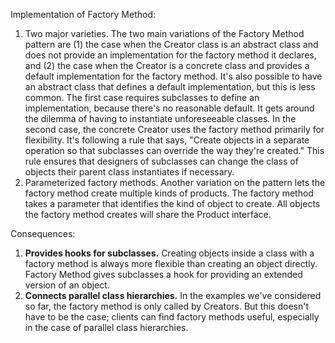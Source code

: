 Implementation of Factory Method: 

1. Two major varieties. The two main variations of the Factory Method pattern are (1) the case when the Creator class is an abstract class and does not provide an implementation for the factory method it declares, and (2) the case when the Creator is a concrete class and provides a default implementation for the factory method. It's also possible to have an abstract class that defines a default implementation, but this is less common.
   The first case requires subclasses to define an implementation, because there's no reasonable default. It gets around the dilemma of having to instantiate unforeseeable classes. In the second case, the concrete Creator uses the factory method primarily for flexibility. It's following a rule that says, "Create objects in a separate operation so that subclasses can override the way they're created." This rule ensures that designers of subclasses can change the class of objects their parent class instantiates if necessary.
2. Parameterized factory methods. Another variation on the pattern lets the factory method create multiple kinds of products. The factory method takes a parameter that identifies the kind of object to create. All objects the factory method creates will share the Product interface.

Consequences:
1. **Provides hooks for subclasses.** Creating objects inside a class with a factory method is always more flexible than creating an object directly. Factory Method gives subclasses a hook for providing an extended version of an object.
2. **Connects parallel class hierarchies.** In the examples we've considered so far, the factory method is only called by Creators. But this doesn't have to be the case; clients can find factory methods useful, especially in the case of parallel class hierarchies.

